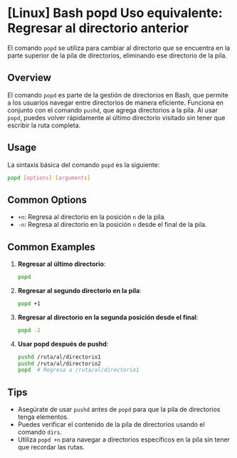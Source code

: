 # [Linux] Bash popd Uso equivalente: Regresar al directorio anterior

El comando `popd` se utiliza para cambiar al directorio que se encuentra en la parte superior de la pila de directorios, eliminando ese directorio de la pila.

## Overview
El comando `popd` es parte de la gestión de directorios en Bash, que permite a los usuarios navegar entre directorios de manera eficiente. Funciona en conjunto con el comando `pushd`, que agrega directorios a la pila. Al usar `popd`, puedes volver rápidamente al último directorio visitado sin tener que escribir la ruta completa.

## Usage
La sintaxis básica del comando `popd` es la siguiente:

```bash
popd [options] [arguments]
```

## Common Options
- `+n`: Regresa al directorio en la posición `n` de la pila.
- `-n`: Regresa al directorio en la posición `n` desde el final de la pila.

## Common Examples
1. **Regresar al último directorio**:
   ```bash
   popd
   ```

2. **Regresar al segundo directorio en la pila**:
   ```bash
   popd +1
   ```

3. **Regresar al directorio en la segunda posición desde el final**:
   ```bash
   popd -2
   ```

4. **Usar popd después de pushd**:
   ```bash
   pushd /ruta/al/directorio1
   pushd /ruta/al/directorio2
   popd  # Regresa a /ruta/al/directorio1
   ```

## Tips
- Asegúrate de usar `pushd` antes de `popd` para que la pila de directorios tenga elementos.
- Puedes verificar el contenido de la pila de directorios usando el comando `dirs`.
- Utiliza `popd +n` para navegar a directorios específicos en la pila sin tener que recordar las rutas.